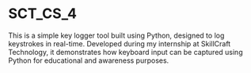 # SCT_CS_4
This is a simple key logger tool built using Python, designed to log keystrokes in real-time. Developed during my internship at SkillCraft Technology, it demonstrates how keyboard input can be captured using Python for educational and awareness purposes.

